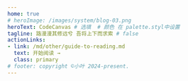 ```yaml
---
home: true
# heroImage: /images/system/blog-03.png
heroText: CodeCanvas # 选填  # 颜色 在 palette.styl中设置
tagline: 路漫漫其修远兮 吾将上下而求索 # false
actionLinks:
- link: /md/other/guide-to-reading.md
  text: 开始阅读 →
  class: primary
# footer: copyright ©小叶 2024-present. 
---
```


